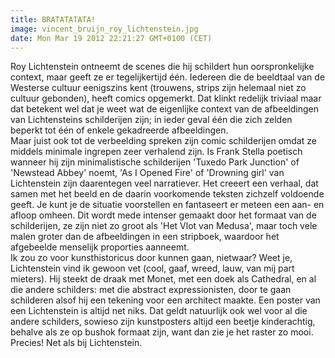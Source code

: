 ```yaml
---
title: BRATATATATA!
image: vincent_bruijn_roy_lichtenstein.jpg
date: Mon Mar 19 2012 22:21:27 GMT+0100 (CET)
---
```


Roy Lichtenstein ontneemt de scenes die hij schildert hun oorspronkelijke context, maar geeft ze er tegelijkertijd één. Iedereen die de beeldtaal van de Westerse cultuur eenigszins kent (trouwens, strips zijn helemaal niet zo cultuur gebonden), heeft comics opgemerkt. Dat klinkt redelijk triviaal maar dat betekent wel dat je weet wat de eigenlijke context van de afbeeldingen van Lichtensteins schilderijen zijn; in ieder geval één die zich zelden beperkt tot één of enkele gekadreerde afbeeldingen.<br>
Maar juist ook tot de verbeelding spreken zijn comic schilderijen omdat ze middels minimale ingrepen zeer verhalend zijn. Is Frank Stella poetisch wanneer hij zijn minimalistische schilderijen 'Tuxedo Park Junction' of 'Newstead Abbey' noemt, 'As I Opened Fire' of 'Drowning girl' van Lichtenstein zijn daarentegen veel narratiever. Het creeert een verhaal, dat samen met het beeld en de daarin voorkomende teksten zichzelf voldoende geeft. Je kunt je de situatie voorstellen en fantaseert er meteen een aan- en afloop omheen. Dit wordt mede intenser gemaakt door het formaat van de schilderijen, ze zijn niet zo groot als 'Het Vlot van Medusa', maar toch vele malen groter dan de afbeeldingen in een stripboek, waardoor het afgebeelde menselijk proporties aanneemt.<br>
Ik zou zo voor kunsthistoricus door kunnen gaan, nietwaar? Weet je, Lichtenstein vind ik gewoon vet (cool, gaaf, wreed, lauw, van mij part mieters). Hij steekt de draak met Monet, met een doek als Cathedral, en al die andere schilders: met die abstract expressionisten, door te gaan schilderen alsof hij een tekening voor een architect maakte. Een poster van een Lichtenstein is altijd net niks. Dat geldt natuurlijk ook wel voor al die andere schilders, sowieso zijn kunstposters altijd een beetje kinderachtig, behalve als ze op bushok formaat zijn, want dan zie je het raster zo mooi. Precies! Net als bij Lichtenstein.
